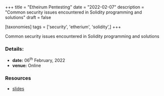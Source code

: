 +++
title = "Etheirum Pentesting"
date = "2022-02-07"
description = "Common security issues encountered in Solidity programming and solutions"
draft = false

[taxonomies]
tags = ['security', 'etherium', 'solidity',]
+++

Common security issues encountered in Solidity programming and
solutions

### Details:

-   **date:** 06<sup>th</sup> February, 2022
-   **venue:** Online

### Resources

-   [slides](./slides/)
